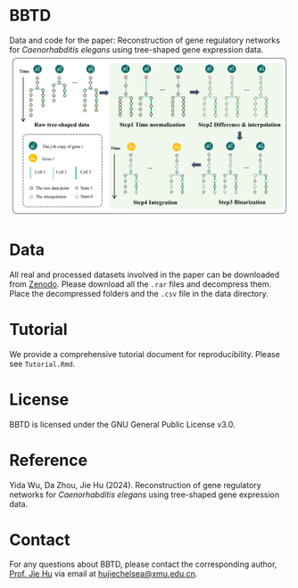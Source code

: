 # BBTD
Data and code for the paper: Reconstruction of gene regulatory networks for *Caenorhabditis elegans* using tree-shaped gene expression data.
<img src="./figure/integration.jpg">
# Data
All real and processed datasets involved in the paper can be downloaded from [Zenodo](https://doi.org/10.5281/zenodo.11261241). Please download all the `.rar` files and decompress them. Place the decompressed folders and the `.csv` file in the data directory.

# Tutorial
We provide a comprehensive tutorial document for reproducibility. Please see `Tutorial.Rmd`.

# License
BBTD is licensed under the GNU General Public License v3.0.

# Reference
Yida Wu, Da Zhou, Jie Hu (2024). Reconstruction of gene regulatory networks for *Caenorhabditis elegans* using tree-shaped gene expression data.

# Contact
For any questions about BBTD, please contact the corresponding author, [Prof. Jie Hu](https://math.xmu.edu.cn/info/1088/11858.htm) via email at [hujiechelsea@xmu.edu.cn](hujiechelsea@xmu.edu.cn).